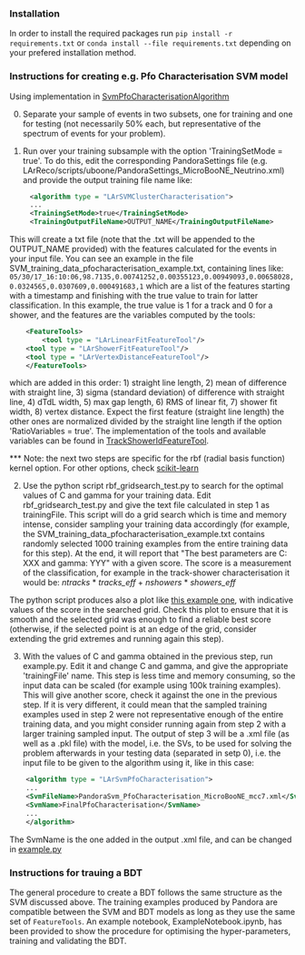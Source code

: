 ### Installation
In order to install the required packages run `pip install -r requirements.txt` or `conda install --file requirements.txt` depending on your prefered installation method. 

### Instructions for creating e.g. Pfo Characterisation SVM model 
Using implementation in [SvmPfoCharacterisationAlgorithm](https://github.com/PandoraPFA/LArContent/blob/master/larpandoracontent/LArTrackShowerId/SvmPfoCharacterisationAlgorithm.cc)

0. Separate your sample of events in two subsets, one for training and one for testing (not necessarily 50% each, but representative of the spectrum of events for your problem).

1. Run over your training subsample with the option 'TrainingSetMode = true'. To do this, edit the corresponding PandoraSettings file (e.g. LArReco/scripts/uboone/PandoraSettings_MicroBooNE_Neutrino.xml) and provide the output training file name like:
```xml
     <algorithm type = "LArSVMClusterCharacterisation">
     ...
     <TrainingSetMode>true</TrainingSetMode>
     <TrainingOutputFileName>OUTPUT_NAME</TrainingOutputFileName>
```
This will create a txt file (note that the .txt will be appended to the OUTPUT_NAME provided) with the features calculated for the events in your input file. You can see an example in the file SVM_training_data_pfocharacterisation_example.txt, containing lines like: 
```05/30/17_16:10:06,98.7135,0.00741252,0.00355123,0.00949093,0.00658028,0.0324565,0.0307609,0.000491683,1``` which are a list of the features starting with a timestamp and finishing with the true value to train for latter classification. In this example, the true value is 1 for a track and 0 for a shower, and the features are the variables computed by the tools:
```xml
    <FeatureTools>
        <tool type = "LArLinearFitFeatureTool"/>
	<tool type = "LArShowerFitFeatureTool"/>
	<tool type = "LArVertexDistanceFeatureTool"/>
    </FeatureTools>
```
which are added in this order: 1) straight line length, 2) mean of difference with straight line, 3) sigma (standard deviation) of difference with straight line, 4) dTdL width, 5) max gap length, 6) RMS of linear fit, 7) shower fit width, 8) vertex distance. Expect the first feature (straight line length) the other ones are normalized divided by the straight line length if the option 'RatioVariables = true'.
The implementation of the tools and available variables can be found in [TrackShowerIdFeatureTool](https://github.com/PandoraPFA/LArContent/blob/master/larpandoracontent/LArTrackShowerId/TrackShowerIdFeatureTool.cc).

*** Note: the next two steps are specific for the rbf (radial basis function) kernel option. For other options, check [scikit-learn](http://scikit-learn.org/stable/)

2. Use the python script rbf_gridsearch_test.py to search for the optimal values of C and gamma for your training data. Edit rbf_gridsearch_test.py and give the text file calculated in step 1 as trainingFile. This script will do a grid search which is time and memory intense, consider sampling your training data accordingly (for example, the SVM_training_data_pfocharacterisation_example.txt contains randomly selected 1000 training examples from the entire training data for this step). At the end, it will report that "The best parameters are C: XXX and gamma: YYY" with a given score. The score is a measurement of the classification, for example in the track-shower characterisation it would be: _ntracks_ * _tracks\_eff_ + _nshowers_ * _showers\_eff_

The python script produces also a plot like [this example one](https://github.com/PandoraPFA/MachineLearningData/blob/master/Example_rbf_output.png), with indicative values of the score in the searched grid. Check this plot to ensure that it is smooth and the selected grid was enough to find a reliable best score (otherwise, if the selected point is at an edge of the grid, consider extending the grid extremes and running again this step).

3. With the values of C and gamma obtained in the previous step, run example.py. Edit it and change C and gamma, and give the appropriate 'trainingFile' name. This step is less time and memory consuming, so the input data can be scaled (for example using 100k training examples). This will give another score, check it against the one in the previous step. If it is very different, it could mean that the sampled training examples used in step 2 were not representative enough of the entire training data, and you might consider running again from step 2 with a larger training sampled input. The output of step 3 will be a .xml file (as well as a .pkl file) with the model, i.e. the SVs, to be used for solving the problem afterwards in your testing data (separated in setp 0), i.e. the input file to be given to the algorithm using it, like in this case:
```xml
    <algorithm type = "LArSvmPfoCharacterisation">
	...
	<SvmFileName>PandoraSvm_PfoCharacterisation_MicroBooNE_mcc7.xml</SvmFileName>
	<SvmName>FinalPfoCharacterisation</SvmName>
	...
    </algorithm>
```

The SvmName is the one added in the output .xml file, and can be changed in [example.py](https://github.com/PandoraPFA/MachineLearningData/blob/master/scripts/example.py)

### Instructions for trauing a BDT
The general procedure to create a BDT follows the same structure as the SVM discussed above. The training examples produced by Pandora are compatible between the SVM and BDT models as long as they use the same set of `FeatureTools`. An example notebook, ExampleNotebook.ipynb, has been provided to show the procedure for optimising the hyper-parameters, training and validating the BDT. 
